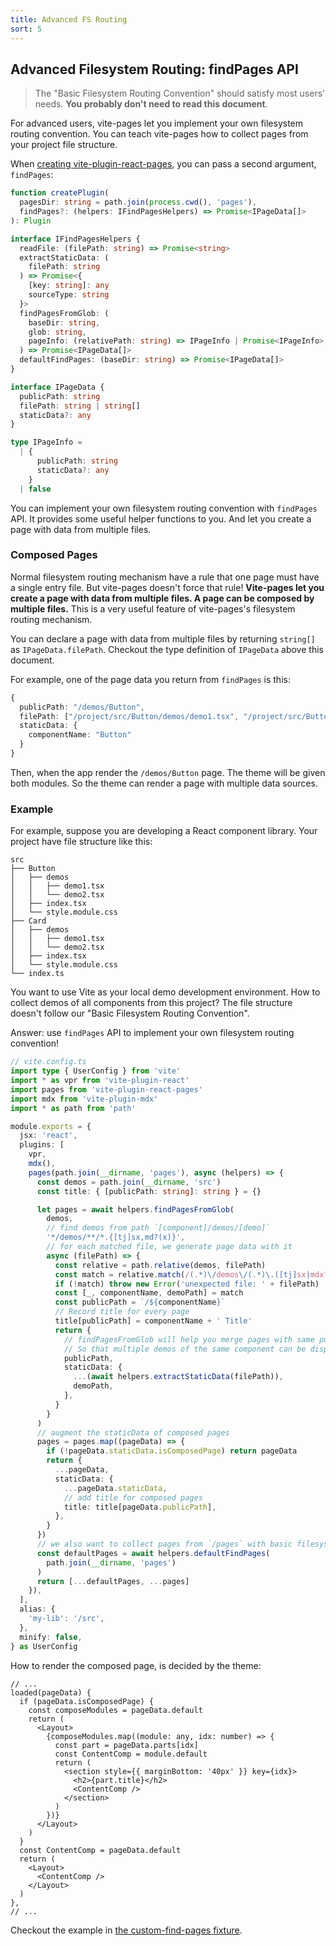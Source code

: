 ```yaml
---
title: Advanced FS Routing
sort: 5
---
```


## Advanced Filesystem Routing: findPages API

> The "Basic Filesystem Routing Convention" should satisfy most users' needs. **You probably don't need to read this document**.

For advanced users, vite-pages let you implement your own filesystem routing convention. You can teach vite-pages how to collect pages from your project file structure.

When [creating vite-plugin-react-pages](https://github.com/vitejs/vite-plugin-react-pages/blob/fef62e2e0c6b334c928fd53630eba01940de6142/fixtures/custom-find-pages/vite.demos.ts#L17), you can pass a second argument, `findPages`:

```ts
function createPlugin(
  pagesDir: string = path.join(process.cwd(), 'pages'),
  findPages?: (helpers: IFindPagesHelpers) => Promise<IPageData[]>
): Plugin

interface IFindPagesHelpers {
  readFile: (filePath: string) => Promise<string>
  extractStaticData: (
    filePath: string
  ) => Promise<{
    [key: string]: any
    sourceType: string
  }>
  findPagesFromGlob: (
    baseDir: string,
    glob: string,
    pageInfo: (relativePath: string) => IPageInfo | Promise<IPageInfo>
  ) => Promise<IPageData[]>
  defaultFindPages: (baseDir: string) => Promise<IPageData[]>
}

interface IPageData {
  publicPath: string
  filePath: string | string[]
  staticData?: any
}

type IPageInfo =
  | {
      publicPath: string
      staticData?: any
    }
  | false
```

You can implement your own filesystem routing convention with `findPages` API. It provides some useful helper functions to you. And let you create a page with data from multiple files.

### Composed Pages

Normal filesystem routing mechanism have a rule that one page must have a single entry file. But vite-pages doesn't force that rule! **Vite-pages let you create a page with data from multiple files. A page can be composed by multiple files.** This is a very useful feature of vite-pages's filesystem routing mechanism.

You can declare a page with data from multiple files by returning `string[]` as `IPageData.filePath`. Checkout the type definition of `IPageData` above this document.

For example, one of the page data you return from `findPages` is this:

```ts
{
  publicPath: "/demos/Button",
  filePath: ["/project/src/Button/demos/demo1.tsx", "/project/src/Button/demos/demo2.tsx"],
  staticData: {
    componentName: "Button"
  }
}
```

Then, when the app render the `/demos/Button` page. The theme will be given both modules. So the theme can render a page with multiple data sources.

### Example

For example, suppose you are developing a React component library. Your project have file structure like this:

```text
src
├── Button
│   ├── demos
│   │   ├── demo1.tsx
│   │   └── demo2.tsx
│   ├── index.tsx
│   └── style.module.css
├── Card
│   ├── demos
│   │   ├── demo1.tsx
│   │   └── demo2.tsx
│   ├── index.tsx
│   └── style.module.css
└── index.ts
```

You want to use Vite as your local demo development environment. How to collect demos of all components from this project? The file structure doesn't follow our "Basic Filesystem Routing Convention".

Answer: use `findPages` API to implement your own filesystem routing convention!

```ts
// vite.config.ts
import type { UserConfig } from 'vite'
import * as vpr from 'vite-plugin-react'
import pages from 'vite-plugin-react-pages'
import mdx from 'vite-plugin-mdx'
import * as path from 'path'

module.exports = {
  jsx: 'react',
  plugins: [
    vpr,
    mdx(),
    pages(path.join(__dirname, 'pages'), async (helpers) => {
      const demos = path.join(__dirname, 'src')
      const title: { [publicPath: string]: string } = {}

      let pages = await helpers.findPagesFromGlob(
        demos,
        // find demos from path `[component]/demos/[demo]`
        '*/demos/**/*.{[tj]sx,md?(x)}',
        // for each matched file, we generate page data with it
        async (filePath) => {
          const relative = path.relative(demos, filePath)
          const match = relative.match(/(.*)\/demos\/(.*)\.([tj]sx|mdx?)$/)
          if (!match) throw new Error('unexpected file: ' + filePath)
          const [_, componentName, demoPath] = match
          const publicPath = `/${componentName}`
          // Record title for every page
          title[publicPath] = componentName + ' Title'
          return {
            // findPagesFromGlob will help you merge pages with same publicPath.
            // So that multiple demos of the same component can be displayed together.
            publicPath,
            staticData: {
              ...(await helpers.extractStaticData(filePath)),
              demoPath,
            },
          }
        }
      )
      // augment the staticData of composed pages
      pages = pages.map((pageData) => {
        if (!pageData.staticData.isComposedPage) return pageData
        return {
          ...pageData,
          staticData: {
            ...pageData.staticData,
            // add title for composed pages
            title: title[pageData.publicPath],
          },
        }
      })
      // we also want to collect pages from `/pages` with basic filesystem routing convention
      const defaultPages = await helpers.defaultFindPages(
        path.join(__dirname, 'pages')
      )
      return [...defaultPages, ...pages]
    }),
  ],
  alias: {
    'my-lib': '/src',
  },
  minify: false,
} as UserConfig
```

How to render the composed page, is decided by the theme:

```tsx
// ...
loaded(pageData) {
  if (pageData.isComposedPage) {
    const composeModules = pageData.default
    return (
      <Layout>
        {composeModules.map((module: any, idx: number) => {
          const part = pageData.parts[idx]
          const ContentComp = module.default
          return (
            <section style={{ marginBottom: '40px' }} key={idx}>
              <h2>{part.title}</h2>
              <ContentComp />
            </section>
          )
        })}
      </Layout>
    )
  }
  const ContentComp = pageData.default
  return (
    <Layout>
      <ContentComp />
    </Layout>
  )
},
// ...
```

Checkout the example in [the custom-find-pages fixture](https://github.com/vitejs/vite-plugin-react-pages/tree/master/fixtures).
